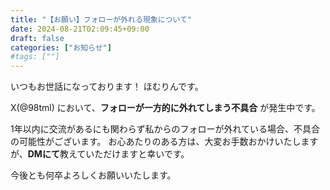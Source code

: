 ```yaml
---
title: "【お願い】フォローが外れる現象について"
date: 2024-08-21T02:09:45+09:00
draft: false
categories: ["お知らせ"]
#tags: [""]
---
```


いつもお世話になっております！ ほむりんです。


X(@98tml) において、__フォローが一方的に外れてしまう不具合__ が発生中です。


1年以内に交流があるにも関わらず私からのフォローが外れている場合、不具合の可能性がございます。
お心あたりのある方は、大変お手数おかけいたしますが、**DMにて**教えていただけますと幸いです。


今後とも何卒よろしくお願いいたします。